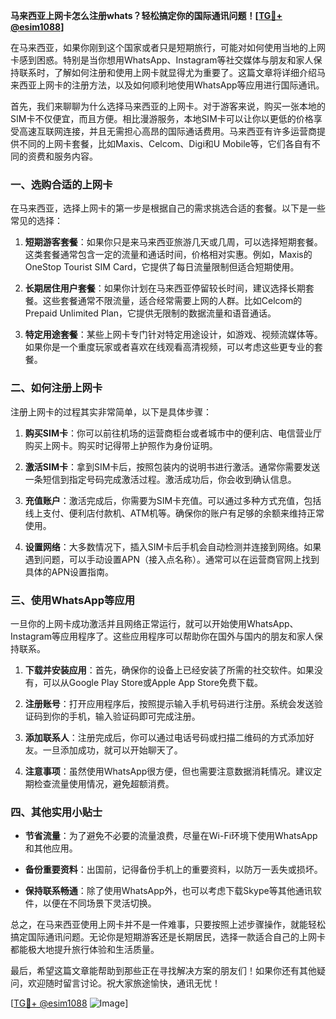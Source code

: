 **马来西亚上网卡怎么注册whats？轻松搞定你的国际通讯问题！[[TG💪+ @esim1088](https://t.me/s/esim1088)]**

在马来西亚，如果你刚到这个国家或者只是短期旅行，可能对如何使用当地的上网卡感到困惑。特别是当你想用WhatsApp、Instagram等社交媒体与朋友和家人保持联系时，了解如何注册和使用上网卡就显得尤为重要了。这篇文章将详细介绍马来西亚上网卡的注册方法，以及如何顺利地使用WhatsApp等应用进行国际通讯。

首先，我们来聊聊为什么选择马来西亚的上网卡。对于游客来说，购买一张本地的SIM卡不仅便宜，而且方便。相比漫游服务，本地SIM卡可以让你以更低的价格享受高速互联网连接，并且无需担心高昂的国际通话费用。马来西亚有许多运营商提供不同的上网卡套餐，比如Maxis、Celcom、Digi和U Mobile等，它们各自有不同的资费和服务内容。

### 一、选购合适的上网卡

在马来西亚，选择上网卡的第一步是根据自己的需求挑选合适的套餐。以下是一些常见的选择：

1. **短期游客套餐**：如果你只是来马来西亚旅游几天或几周，可以选择短期套餐。这类套餐通常包含一定的流量和通话时间，价格相对实惠。例如，Maxis的OneStop Tourist SIM Card，它提供了每日流量限制但适合短期使用。
   
2. **长期居住用户套餐**：如果你计划在马来西亚停留较长时间，建议选择长期套餐。这些套餐通常不限流量，适合经常需要上网的人群。比如Celcom的Prepaid Unlimited Plan，它提供无限制的数据流量和语音通话。

3. **特定用途套餐**：某些上网卡专门针对特定用途设计，如游戏、视频流媒体等。如果你是一个重度玩家或者喜欢在线观看高清视频，可以考虑这些更专业的套餐。

### 二、如何注册上网卡

注册上网卡的过程其实非常简单，以下是具体步骤：

1. **购买SIM卡**：你可以前往机场的运营商柜台或者城市中的便利店、电信营业厅购买上网卡。购买时记得带上护照作为身份证明。

2. **激活SIM卡**：拿到SIM卡后，按照包装内的说明书进行激活。通常你需要发送一条短信到指定号码完成激活过程。激活成功后，你会收到确认信息。

3. **充值账户**：激活完成后，你需要为SIM卡充值。可以通过多种方式充值，包括线上支付、便利店付款机、ATM机等。确保你的账户有足够的余额来维持正常使用。

4. **设置网络**：大多数情况下，插入SIM卡后手机会自动检测并连接到网络。如果遇到问题，可以手动设置APN（接入点名称）。通常可以在运营商官网上找到具体的APN设置指南。

### 三、使用WhatsApp等应用

一旦你的上网卡成功激活并且网络正常运行，就可以开始使用WhatsApp、Instagram等应用程序了。这些应用程序可以帮助你在国外与国内的朋友和家人保持联系。

1. **下载并安装应用**：首先，确保你的设备上已经安装了所需的社交软件。如果没有，可以从Google Play Store或Apple App Store免费下载。

2. **注册账号**：打开应用程序后，按照提示输入手机号码进行注册。系统会发送验证码到你的手机，输入验证码即可完成注册。

3. **添加联系人**：注册完成后，你可以通过电话号码或扫描二维码的方式添加好友。一旦添加成功，就可以开始聊天了。

4. **注意事项**：虽然使用WhatsApp很方便，但也需要注意数据消耗情况。建议定期检查流量使用情况，避免超额消费。

### 四、其他实用小贴士

- **节省流量**：为了避免不必要的流量浪费，尽量在Wi-Fi环境下使用WhatsApp和其他应用。
  
- **备份重要资料**：出国前，记得备份手机上的重要资料，以防万一丢失或损坏。

- **保持联系畅通**：除了使用WhatsApp外，也可以考虑下载Skype等其他通讯软件，以便在不同场景下灵活切换。

总之，在马来西亚使用上网卡并不是一件难事，只要按照上述步骤操作，就能轻松搞定国际通讯问题。无论你是短期游客还是长期居民，选择一款适合自己的上网卡都能极大地提升旅行体验和生活质量。

最后，希望这篇文章能帮助到那些正在寻找解决方案的朋友们！如果你还有其他疑问，欢迎随时留言讨论。祝大家旅途愉快，通讯无忧！

[[TG💪+ @esim1088](https://t.me/s/esim1088) ![Image](https://i.postimg.cc/4NQfJmqS/Snipaste-2025-05-13-00-14-12.png)]